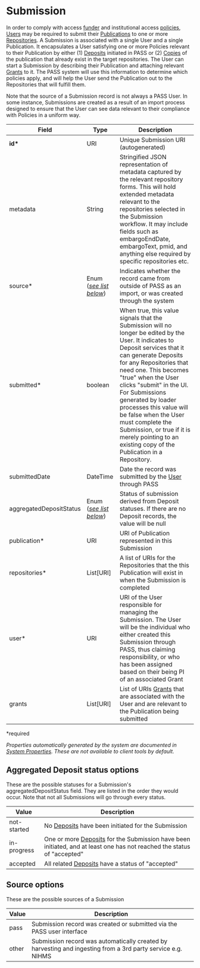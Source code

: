 # Submission
In order to comply with access [funder](Funder.md) and institutional access [policies](Policy.md), [Users](User.md) may be required to submit their [Publications](Publication.md) to one or more [Repositories](Repository.md). A Submission is associated with a single User and a single Publication. It encapsulates a User satisfying one or more Policies relevant to their Publication by either (1) [Deposits](Deposit.md) initiated in PASS or (2) [Copies](RepositoryCopy.md) of the publication that already exist in the target repositories. The User can start a Submission by describing their Publication and attaching relevant [Grants](Grant.md) to it. The PASS system will use this information to determine which policies apply, and will help the User send the Publication out to the Repositories that will fulfill them.   

Note that the source of a Submission record is not always a PASS User. In some instance, Submissions are created as a result of an import process designed to ensure that the User can see data relevant to their compliance with Policies in a uniform way.

| Field  		| Type  		| Description |
| ------------- | ------------- | ------------- |
| __id*__ | URI | Unique Submission URI (autogenerated) |
| metadata | String | Stringified JSON representation of metadata captured by the relevant repository forms. This will hold extended metadata relevant to the repositories selected in the Submission workflow. It may include fields such as embargoEndDate, embargoText, pmid, and anything else required by specific repositories etc. |
| source* | Enum ([_see list below_](#source-options)) | Indicates whether the record came from outside of PASS as an import, or was created through the system |
| submitted* | boolean | When true, this value signals that the Submission will no longer be edited by the User. It indicates to Deposit services that it can generate Deposits for any Repositories that need one. This becomes "true" when the User clicks "submit" in the UI. For Submissions generated by loader processes this value will be false when the User must complete the Submission, or true if it is merely pointing to an existing copy of the Publication in a Repository. |
| submittedDate | DateTime | Date the record was submitted by the [User](User.md) through PASS |
| aggregatedDepositStatus | Enum ([_see list below_](#aggregated-deposit-status-options)) | Status of submission derived from Deposit statuses. If there are no Deposit records, the value will be null |
| publication* | URI | URI of Publication represented in this Submission |
| repositories* | List[URI] | A list of URIs for the Repositories that the this Publication will exist in when the Submission is completed |
| user*  | URI | URI of the User responsible for managing the Submission. The User will be the individual who either created this Submission through PASS, thus claiming responsibility, or who has been assigned based on their being PI of an associated Grant |
| grants | List[URI] | List of URIs [Grants](Grant.md) that are associated with the User and are relevant to the Publication being submitted | 

*required 

*Properties automatically generated by the system are documented in [System Properties](SystemProperties.md). These are not available to client tools by default.*

## Aggregated Deposit status options

These are the possible statuses for a Submission's aggregatedDepositStatus field. They are listed in the order they would occur. Note that not all Submissions will go through every status. 

| Value  					| Description |
| -------------------------- | ------------- |
| not-started | No [Deposits](Deposit.md) have been initiated for the Submission |
| in-progress | One or more [Deposits](Deposit.md) for the Submission have been initiated, and at least one has not reached the status of "accepted" |
| accepted | All related [Deposits](Deposit.md) have a status of "accepted" |

## Source options

These are the possible sources of a Submission

| Value  		| Description |
| ------------- | ------------- |
| pass | Submission record was created or submitted via the PASS user interface  |
| other | Submission record was automatically created by harvesting and ingesting from a 3rd party service e.g. NIHMS |
